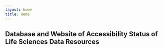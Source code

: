 ```yaml
---
layout: home
title: Home
---
```


## Database and Website of Accessibility Status of Life Sciences Data Resources
